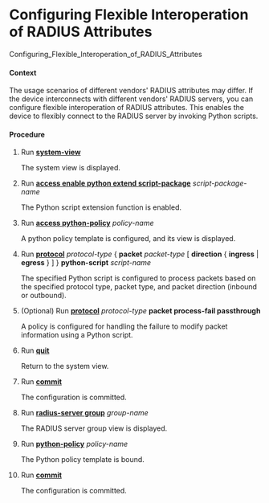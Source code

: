 Configuring Flexible Interoperation of RADIUS Attributes
========================================================

Configuring_Flexible_Interoperation_of_RADIUS_Attributes

#### Context

The usage scenarios of different vendors' RADIUS attributes may differ. If the device interconnects with different vendors' RADIUS servers, you can configure flexible interoperation of RADIUS attributes. This enables the device to flexibly connect to the RADIUS server by invoking Python scripts.


#### Procedure

1. Run [**system-view**](cmdqueryname=system-view)
   
   
   
   The system view is displayed.
2. Run [**access enable python extend script-package**](cmdqueryname=access+enable+python+extend+script-package) *script-package-name*
   
   
   
   The Python script extension function is enabled.
3. Run [**access python-policy**](cmdqueryname=access+python-policy) *policy-name*
   
   
   
   A python policy template is configured, and its view is displayed.
4. Run [**protocol**](cmdqueryname=protocol) *protocol-type* { **packet** *packet-type* [ **direction** { **ingress** | **egress** } ] } **python-script** *script-name*
   
   
   
   The specified Python script is configured to process packets based on the specified protocol type, packet type, and packet direction (inbound or outbound).
5. (Optional) Run [**protocol**](cmdqueryname=protocol) *protocol-type* **packet process-fail passthrough**
   
   
   
   A policy is configured for handling the failure to modify packet information using a Python script.
6. Run [**quit**](cmdqueryname=quit)
   
   
   
   Return to the system view.
7. Run [**commit**](cmdqueryname=commit)
   
   
   
   The configuration is committed.
8. Run [**radius-server group**](cmdqueryname=radius-server+group) *group-name*
   
   
   
   The RADIUS server group view is displayed.
9. Run [**python-policy**](cmdqueryname=python-policy) *policy-name*
   
   
   
   The Python policy template is bound.
10. Run [**commit**](cmdqueryname=commit)
    
    
    
    The configuration is committed.
